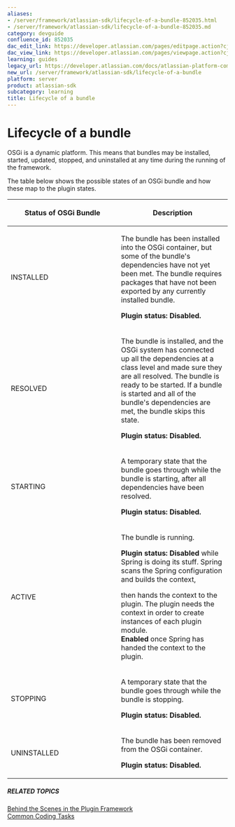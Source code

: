 ```yaml
---
aliases:
- /server/framework/atlassian-sdk/lifecycle-of-a-bundle-852035.html
- /server/framework/atlassian-sdk/lifecycle-of-a-bundle-852035.md
category: devguide
confluence_id: 852035
dac_edit_link: https://developer.atlassian.com/pages/editpage.action?cjm=wozere&pageId=852035
dac_view_link: https://developer.atlassian.com/pages/viewpage.action?cjm=wozere&pageId=852035
learning: guides
legacy_url: https://developer.atlassian.com/docs/atlassian-platform-common-components/plugin-framework/behind-the-scenes-in-the-plugin-framework/lifecycle-of-a-bundle
new_url: /server/framework/atlassian-sdk/lifecycle-of-a-bundle
platform: server
product: atlassian-sdk
subcategory: learning
title: Lifecycle of a bundle
---
```

# Lifecycle of a bundle

OSGi is a dynamic platform. This means that bundles may be installed, started, updated, stopped, and uninstalled at any time during the running of the framework.

The table below shows the possible states of an OSGi bundle and how these map to the plugin states.

<table>
<colgroup>
<col style="width: 50%" />
<col style="width: 50%" />
</colgroup>
<thead>
<tr class="header">
<th><p>Status of OSGi Bundle</p></th>
<th><p>Description</p></th>
</tr>
</thead>
<tbody>
<tr class="odd">
<td><p>INSTALLED</p></td>
<td><p>The bundle has been installed into the OSGi container, but some of the bundle's dependencies have not yet been met. The bundle requires packages that have not been exported by any currently installed bundle.</p>
<p><strong>Plugin status: Disabled.</strong></p></td>
</tr>
<tr class="even">
<td><p>RESOLVED</p></td>
<td><p>The bundle is installed, and the OSGi system has connected up all the dependencies at a class level and made sure they are all resolved. The bundle is ready to be started. If a bundle is started and all of the bundle's dependencies are met, the bundle skips this state.</p>
<p><strong>Plugin status: Disabled.</strong></p></td>
</tr>
<tr class="odd">
<td><p>STARTING</p></td>
<td><p>A temporary state that the bundle goes through while the bundle is starting, after all dependencies have been resolved.</p>
<p><strong>Plugin status: Disabled.</strong></p></td>
</tr>
<tr class="even">
<td><p>ACTIVE</p></td>
<td><p>The bundle is running.</p>
<p><strong>Plugin status:</strong> <strong>Disabled</strong> while Spring is doing its stuff. Spring scans the Spring configuration and builds the context,</p>
<p>then hands the context to the plugin. The plugin needs the context in order to create instances of each plugin module.<br />
<strong>Enabled</strong> once Spring has handed the context to the plugin.</p></td>
</tr>
<tr class="odd">
<td><p>STOPPING</p></td>
<td><p>A temporary state that the bundle goes through while the bundle is stopping.</p>
<p><strong>Plugin status: Disabled.</strong></p></td>
</tr>
<tr class="even">
<td><p>UNINSTALLED</p></td>
<td><p>The bundle has been removed from the OSGi container.</p>
<p><strong>Plugin status: Disabled.</strong></p></td>
</tr>
</tbody>
</table>

##### RELATED TOPICS

[Behind the Scenes in the Plugin Framework](https://developer.atlassian.com/display/PLUGINFRAMEWORK/Behind+the+Scenes+in+the+Plugin+Framework)  
[Common Coding Tasks](/server/framework/atlassian-sdk/common-coding-tasks)


























































































































































































































